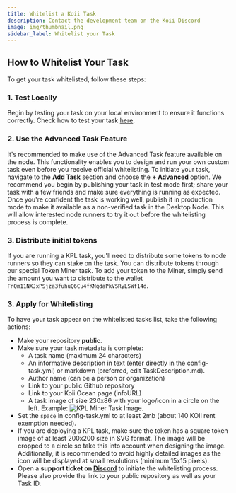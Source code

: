 ```yaml
---
title: Whitelist a Koii Task
description: Contact the development team on the Koii Discord
image: img/thumbnail.png
sidebar_label: Whitelist your Task
---
```


## How to Whitelist Your Task

To get your task whitelisted, follow these steps:

### 1. Test Locally

Begin by testing your task on your local environment to ensure it functions correctly. Check how to test your task [here](/develop/category/testing).

### 2. Use the Advanced Task Feature

It's recommended to make use of the Advanced Task feature available on the node. This functionality enables you to design and run your own custom task even before you receive official whitelisting. To initiate your task, navigate to the **Add Task** section and choose the **+ Advanced** option. We recommend you begin by publishing your task in test mode first; share your task with a few friends and make sure everything is running as expected. Once you're confident the task is working well, publish it in production mode to make it available as a non-verified task in the Desktop Node. This will allow interested node runners to try it out before the whitelisting process is complete.

### 3. Distribute initial tokens

If you are running a KPL task, you'll need to distribute some tokens to node runners so they can stake on the task. You can distribute tokens through our special Token Miner task. To add your token to the Miner, simply send the amount you want to distribute to the wallet `FnQm11NXJxPSjza3fuhuQ6Cu4fKNqdaPkVSRyLSWf14d`.

### 3. Apply for Whitelisting

To have your task appear on the whitelisted tasks list, take the following actions:

- Make your repository **public**.
- Make sure your task metadata is complete:
  - A task name (maximum 24 characters)
  - An informative description in text (enter directly in the config-task.yml) or markdown (preferred, edit TaskDescription.md).
  - Author name (can be a person or organization)
  - Link to your public Github repository
  - Link to your Koii Ocean page (infoURL)
  - A task image of size 230x86 with your logo/icon in a circle on the left. Example: ![KPL Miner Task Image](/img/develop/write-task/kpl_miner_task.png).
- Set the `space` in config-task.yml to at least 2mb (about 140 KOII rent exemption needed).
- If you are deploying a KPL task, make sure the token has a square token image of at least 200x200 size in SVG format. The image will be cropped to a circle so take this into account when designing the image. Additionally, it is recommended to avoid highly detailed images as the icon will be displayed at small resolutions (minimum 15x15 pixels).
- Open a **support ticket on [Discord](https://discord.com/invite/koii-network)** to initiate the whitelisting process. Please also provide the link to your public repository as well as your Task ID.
